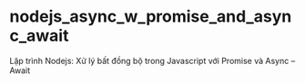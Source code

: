 # nodejs_async_w_promise_and_async_await
Lập trình Nodejs: Xử lý bất đồng bộ trong Javascript với Promise và Async – Await
